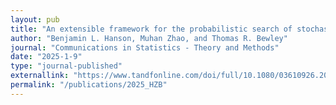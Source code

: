 ```yaml
---
layout: pub
title: "An extensible framework for the probabilistic search of stochastically-moving targets characterized by generalized Gaussian distributions or experimentally-defined regions of interest"
author: "Benjamin L. Hanson, Muhan Zhao, and Thomas R. Bewley"
journal: "Communications in Statistics - Theory and Methods"
date: "2025-1-9"
type: "journal-published"
externallink: "https://www.tandfonline.com/doi/full/10.1080/03610926.2024.2439999"
permalink: "/publications/2025_HZB"
---
```

